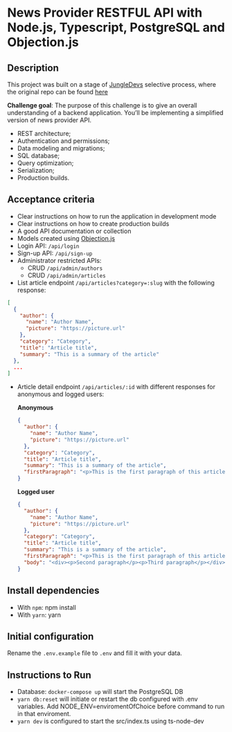 # News Provider RESTFUL API with Node.js, Typescript, PostgreSQL and Objection.js

## Description

This project was built on a stage of [JungleDevs](https://www.jungledevs.com/) selective process, where the original repo can be found [here](https://github.com/JungleDevs/node-challenge-001)

**Challenge goal**: The purpose of this challenge is to give an overall understanding of a backend application. You’ll be implementing a simplified version of news provider API.

- REST architecture;
- Authentication and permissions;
- Data modeling and migrations;
- SQL database;
- Query optimization;
- Serialization;
- Production builds.

## Acceptance criteria

- Clear instructions on how to run the application in development mode
- Clear instructions on how to create production builds
- A good API documentation or collection
- Models created using [Objection.js](https://vincit.github.io/objection.js/)
- Login API: `/api/login`
- Sign-up API: `/api/sign-up`
- Administrator restricted APIs:
  - CRUD `/api/admin/authors`
  - CRUD `/api/admin/articles`
- List article endpoint `/api/articles?category=:slug` with the following response:
```json
[
  {
    "author": {
      "name": "Author Name",
      "picture": "https://picture.url"
    },
    "category": "Category",
    "title": "Article title",
    "summary": "This is a summary of the article"
  },
  ...
]
```
- Article detail endpoint `/api/articles/:id` with different responses for anonymous and logged users:

    **Anonymous**
    ```json
    {
      "author": {
        "name": "Author Name",
        "picture": "https://picture.url"
      },
      "category": "Category",
      "title": "Article title",
      "summary": "This is a summary of the article",
      "firstParagraph": "<p>This is the first paragraph of this article</p>"
    }
    ```

    **Logged user**
    ```json
    {
      "author": {
        "name": "Author Name",
        "picture": "https://picture.url"
      },
      "category": "Category",
      "title": "Article title",
      "summary": "This is a summary of the article",
      "firstParagraph": "<p>This is the first paragraph of this article</p>",
      "body": "<div><p>Second paragraph</p><p>Third paragraph</p></div>"
    }
    ```
## Install dependencies

- With `npm`: npm install
- With `yarn`: yarn

## Initial configuration

Rename the `.env.example` file to `.env` and fill it with your data.

## Instructions to Run

- Database: `docker-compose up` will start the PostgreSQL DB
- `yarn db:reset` will initiate or restart the db configured with .env variables. Add NODE_ENV=enviromentOfChoice before command to run in that enviroment.
- `yarn dev` is configured to start the src/index.ts using ts-node-dev

